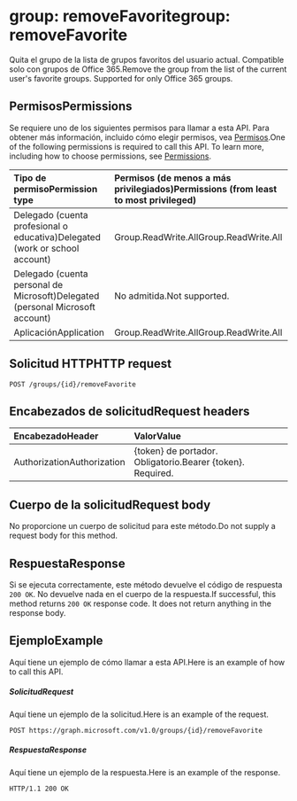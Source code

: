 # <a name="group-removefavorite"></a><span data-ttu-id="a1af7-101">group: removeFavorite</span><span class="sxs-lookup"><span data-stu-id="a1af7-101">group: removeFavorite</span></span>
<span data-ttu-id="a1af7-p101">Quita el grupo de la lista de grupos favoritos del usuario actual. Compatible solo con grupos de Office 365.</span><span class="sxs-lookup"><span data-stu-id="a1af7-p101">Remove the group from the list of the current user's favorite groups. Supported for only Office 365 groups.</span></span>

## <a name="permissions"></a><span data-ttu-id="a1af7-104">Permisos</span><span class="sxs-lookup"><span data-stu-id="a1af7-104">Permissions</span></span>
<span data-ttu-id="a1af7-p102">Se requiere uno de los siguientes permisos para llamar a esta API. Para obtener más información, incluido cómo elegir permisos, vea [Permisos](../../../concepts/permissions_reference.md).</span><span class="sxs-lookup"><span data-stu-id="a1af7-p102">One of the following permissions is required to call this API. To learn more, including how to choose permissions, see [Permissions](../../../concepts/permissions_reference.md).</span></span>

|<span data-ttu-id="a1af7-107">Tipo de permiso</span><span class="sxs-lookup"><span data-stu-id="a1af7-107">Permission type</span></span>      | <span data-ttu-id="a1af7-108">Permisos (de menos a más privilegiados)</span><span class="sxs-lookup"><span data-stu-id="a1af7-108">Permissions (from least to most privileged)</span></span>              |
|:--------------------|:---------------------------------------------------------|
|<span data-ttu-id="a1af7-109">Delegado (cuenta profesional o educativa)</span><span class="sxs-lookup"><span data-stu-id="a1af7-109">Delegated (work or school account)</span></span> | <span data-ttu-id="a1af7-110">Group.ReadWrite.All</span><span class="sxs-lookup"><span data-stu-id="a1af7-110">Group.ReadWrite.All</span></span>    |
|<span data-ttu-id="a1af7-111">Delegado (cuenta personal de Microsoft)</span><span class="sxs-lookup"><span data-stu-id="a1af7-111">Delegated (personal Microsoft account)</span></span> | <span data-ttu-id="a1af7-112">No admitida.</span><span class="sxs-lookup"><span data-stu-id="a1af7-112">Not supported.</span></span>    |
|<span data-ttu-id="a1af7-113">Aplicación</span><span class="sxs-lookup"><span data-stu-id="a1af7-113">Application</span></span> | <span data-ttu-id="a1af7-114">Group.ReadWrite.All</span><span class="sxs-lookup"><span data-stu-id="a1af7-114">Group.ReadWrite.All</span></span> |

## <a name="http-request"></a><span data-ttu-id="a1af7-115">Solicitud HTTP</span><span class="sxs-lookup"><span data-stu-id="a1af7-115">HTTP request</span></span>
<!-- { "blockType": "ignored" } -->
```http
POST /groups/{id}/removeFavorite
```
## <a name="request-headers"></a><span data-ttu-id="a1af7-116">Encabezados de solicitud</span><span class="sxs-lookup"><span data-stu-id="a1af7-116">Request headers</span></span>
| <span data-ttu-id="a1af7-117">Encabezado</span><span class="sxs-lookup"><span data-stu-id="a1af7-117">Header</span></span>       | <span data-ttu-id="a1af7-118">Valor</span><span class="sxs-lookup"><span data-stu-id="a1af7-118">Value</span></span> |
|:---------------|:--------|
| <span data-ttu-id="a1af7-119">Authorization</span><span class="sxs-lookup"><span data-stu-id="a1af7-119">Authorization</span></span>  | <span data-ttu-id="a1af7-p103">{token} de portador. Obligatorio.</span><span class="sxs-lookup"><span data-stu-id="a1af7-p103">Bearer {token}. Required.</span></span>  |

## <a name="request-body"></a><span data-ttu-id="a1af7-122">Cuerpo de la solicitud</span><span class="sxs-lookup"><span data-stu-id="a1af7-122">Request body</span></span>
<span data-ttu-id="a1af7-123">No proporcione un cuerpo de solicitud para este método.</span><span class="sxs-lookup"><span data-stu-id="a1af7-123">Do not supply a request body for this method.</span></span>

## <a name="response"></a><span data-ttu-id="a1af7-124">Respuesta</span><span class="sxs-lookup"><span data-stu-id="a1af7-124">Response</span></span>

<span data-ttu-id="a1af7-p104">Si se ejecuta correctamente, este método devuelve el código de respuesta `200 OK`. No devuelve nada en el cuerpo de la respuesta.</span><span class="sxs-lookup"><span data-stu-id="a1af7-p104">If successful, this method returns `200 OK` response code. It does not return anything in the response body.</span></span>

## <a name="example"></a><span data-ttu-id="a1af7-127">Ejemplo</span><span class="sxs-lookup"><span data-stu-id="a1af7-127">Example</span></span>
<span data-ttu-id="a1af7-128">Aquí tiene un ejemplo de cómo llamar a esta API.</span><span class="sxs-lookup"><span data-stu-id="a1af7-128">Here is an example of how to call this API.</span></span>
##### <a name="request"></a><span data-ttu-id="a1af7-129">Solicitud</span><span class="sxs-lookup"><span data-stu-id="a1af7-129">Request</span></span>
<span data-ttu-id="a1af7-130">Aquí tiene un ejemplo de la solicitud.</span><span class="sxs-lookup"><span data-stu-id="a1af7-130">Here is an example of the request.</span></span>
<!-- {
  "blockType": "request",
  "name": "group_removefavorite"
}-->
```http
POST https://graph.microsoft.com/v1.0/groups/{id}/removeFavorite
```

##### <a name="response"></a><span data-ttu-id="a1af7-131">Respuesta</span><span class="sxs-lookup"><span data-stu-id="a1af7-131">Response</span></span>
<span data-ttu-id="a1af7-132">Aquí tiene un ejemplo de la respuesta.</span><span class="sxs-lookup"><span data-stu-id="a1af7-132">Here is an example of the response.</span></span>
<!-- {
  "blockType": "response",
  "truncated": false,
  "@odata.type": "microsoft.graph.none"
} -->
```http
HTTP/1.1 200 OK
```

<!-- uuid: 8fcb5dbc-d5aa-4681-8e31-b001d5168d79
2015-10-25 14:57:30 UTC -->
<!-- {
  "type": "#page.annotation",
  "description": "group: removeFavorite",
  "keywords": "",
  "section": "documentation",
  "tocPath": ""
}-->